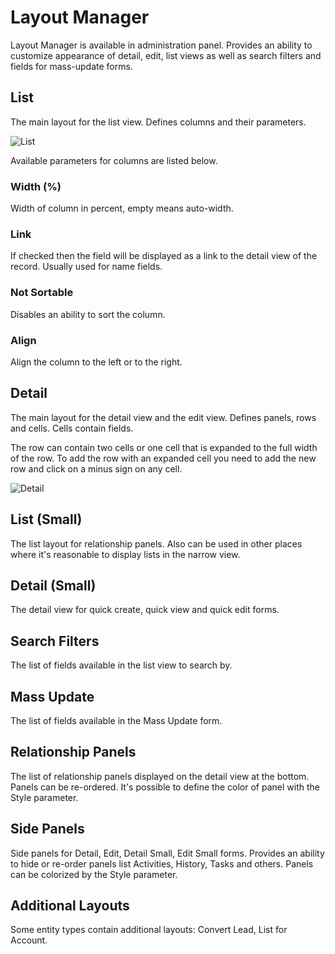 # Layout Manager

Layout Manager is available in administration panel. Provides an ability to customize appearance of detail, edit, list views as well as search filters and fields for mass-update forms.

## List

The main layout for the list view. Defines columns and their parameters.

![List](https://raw.githubusercontent.com/espocrm/documentation/master/_static/images/administration/layout-manager/list.png)

Available parameters for columns are listed below.

### Width (%)

Width of column in percent, empty means auto-width.

### Link

If checked then the field will be displayed as a link to the detail view of the record. Usually used for name fields.

### Not Sortable

Disables an ability to sort the column.

### Align

Align the column to the left or to the right.

## Detail

The main layout for the detail view and the edit view. Defines panels, rows and cells. Cells contain fields.

The row can contain two cells or one cell that is expanded to the full width of the row. To add the row with an expanded cell you need to add the new row and click on a minus sign on any cell.

![Detail](https://raw.githubusercontent.com/espocrm/documentation/master/_static/images/administration/layout-manager/detail.png)

## List (Small)

The list layout for relationship panels. Also can be used in other places where it's reasonable to display lists in the narrow view.

## Detail (Small)

The detail view for quick create, quick view and quick edit forms.

## Search Filters

The list of fields available in the list view to search by.

## Mass Update

The list of fields available in the Mass Update form.

## Relationship Panels

The list of relationship panels displayed on the detail view at the bottom. Panels can be re-ordered. It's possible to define the color of panel with the Style parameter.

## Side Panels

Side panels for Detail, Edit, Detail Small, Edit Small forms. Provides an ability to hide or re-order panels list Activities, History, Tasks and others. Panels can be colorized by the Style parameter.

## Additional Layouts

Some entity types contain additional layouts: Convert Lead, List for Account.
